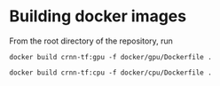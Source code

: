 # Building docker images
From the root directory of the repository, run

```
docker build crnn-tf:gpu -f docker/gpu/Dockerfile .
```

```
docker build crnn-tf:cpu -f docker/cpu/Dockerfile .
```

